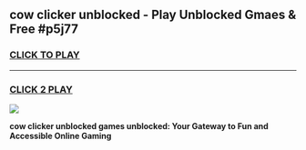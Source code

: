 
## cow clicker unblocked - Play Unblocked Gmaes & Free #p5j77
<h3>
<a href="https://news.freeplayer.one?title=cow_clicker_unblocked&ref=03M">CLICK TO PLAY</a></h3>
<hr>

<h3>
<a href="https://news.freeplayer.one?title=cow_clicker_unblocked&ref=03M">CLICK 2 PLAY</a>
  
</h3>

<a href="https://news.freeplayer.one?title=cow_clicker_unblocked&ref=03M"><img src="https://clearcache.store/games.png"></a>


**cow clicker unblocked games unblocked: Your Gateway to Fun and Accessible Online Gaming**
